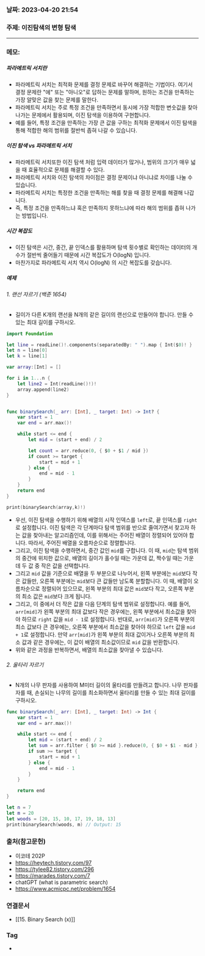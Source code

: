 ### 날짜: 2023-04-20 21:54

### 주제: 이진탐색의 변형 탐색
---
### 메모: 
##### 파라메트릭 서치란
- 파라메트릭 서치는 최적화 문제를 결정 문제로 바꾸어 해결하는 기법이다. 여기서 결정 문제란 "에" 또는 "아니오"로 답하는 문제를 말하며, 원하는 조건을 만족하는 가장 알맞은 값을 찾는 문제를 말한다. 
- 파라메트릭 서치는 주로 특정 조건을 만족하면서 동시에 가장 적합한 변숫값을 찾아나가는 문제에서 활용되며, 이진 탐색을 이용하여 구현합니다.
- 예를 들어, 특정 조건을 만족하는 가장 큰 값을 구하는 최적화 문제에서 이진 탐색을 통해 적합한 해의 범위를 절반씩 좁혀 나갈 수 있습니다. 
##### 이진 탐색 vs 파라메트릭 서치 
- 파라메트릭 서치또한 이진 탐색 처럼 입력 데이터가 많거나, 범위의 크기가 매우 넓을 때 효율적으로 문제를 해결할 수 있다.
- 파라메트릭 서치와 이진 탐색의 차이점은 결정 문제이냐 아니냐로 차이를 나눌 수 있습니다. 
- 파라메트릭 서치는 특정한 조건을 만족하는 해를 찾을 때 결정 문제를 해결해 나갑니다. 
- 즉, 특정 조건을 만족하느냐 혹은 만족하지 못하느냐에 따라 해의 범위를 좁혀 나가는 방법입니다. 
##### 시간 복잡도 
- 이진 탐색은 시간, 중간, 끝 인덱스를 활용하며 탐색 횟수별로 확인하는 데이터의 개수가 절반씩 줄어들기 때문에 시간 복잡도가 O(logN) 입니다. 
- 마찬가지로 파라메트릭 서치 역시 O(logN) 의 시간 복잡도를 갖습니다. 
##### 예제 
###### 1. 랜선 자르기  (백준 1654)
- 길이가 다른 K개의 랜선을 N개의 같은 길이의 랜선으로 만들어야 합니다. 만들 수 있는 최대 길이를 구하시오.
~~~ swift 
import Foundation

let line = readLine()!.components(separatedBy: " ").map { Int($0)! }
let n = line[0]
let k = line[1]

var array:[Int] = []

for i in 1...n { 
    let line2 = Int(readLine()!)!
    array.append(line2)
}


func binarySearch(_ arr: [Int], _ target: Int) -> Int? {
    var start = 1
    var end = arr.max()!

    while start <= end {
        let mid = (start + end) / 2

        let count = arr.reduce(0, { $0 + $1 / mid })
        if count >= target {
            start = mid + 1
        } else {
            end = mid - 1
        }
    }
    return end
}

print(binarySearch(array,k)!)
~~~
- 우선, 이진 탐색을 수행하기 위해 배열의 시작 인덱스를 `left`로, 끝 인덱스를 `right`로 설정합니다. 이진 탐색은 각 단계마다 탐색 범위를 반으로 줄여가면서 찾고자 하는 값을 찾아내는 알고리즘인데, 이를 위해서는 주어진 배열이 정렬되어 있어야 합니다. 따라서, 주어진 배열을 오름차순으로 정렬합니다.
- 그리고, 이진 탐색을 수행하면서, 중간 값인 `mid`를 구합니다. 이 때, `mid`는 탐색 범위의 중간에 위치한 값으로, 배열의 길이가 홀수일 때는 가운데 값, 짝수일 때는 가운데 두 값 중 작은 값을 선택합니다.
- 그리고 `mid` 값을 기준으로 배열을 두 부분으로 나누어서, 왼쪽 부분에는 `mid`보다 작은 값들만, 오른쪽 부분에는 `mid`보다 큰 값들만 남도록 분할합니다. 이 때, 배열이 오름차순으로 정렬되어 있으므로, 왼쪽 부분의 최대 값은 `mid`보다 작고, 오른쪽 부분의 최소 값은 `mid`보다 크게 됩니다.
- 그리고, 이 중에서 더 작은 값을 다음 단계의 탐색 범위로 설정합니다. 예를 들어, `arr[mid]`가 왼쪽 부분의 최대 값보다 작은 경우에는, 왼쪽 부분에서 최소값을 찾아야 하므로 `right` 값을 `mid - 1`로 설정합니다. 반대로, `arr[mid]`가 오른쪽 부분의 최소 값보다 큰 경우에는, 오른쪽 부분에서 최소값을 찾아야 하므로 `left` 값을 `mid + 1`로 설정합니다. 만약 `arr[mid]`가 왼쪽 부분의 최대 값이거나 오른쪽 부분의 최소 값과 같은 경우에는, 이 값이 배열의 최소값이므로 `mid` 값을 반환합니다.
- 위와 같은 과정을 반복하면서, 배열의 최소값을 찾아낼 수 있습니다.
###### 2. 울타리 자르기 
- N개의 나무 판자를 사용하여 M미터 길이의 울타리를 만들려고 합니다. 나무 판자를 자를 때, 손실되는 나무의 길이를 최소화하면서 울타리를 만들 수 있는 최대 길이를 구하시오.
~~~ swift 
func binarySearch(_ arr: [Int], _ target: Int) -> Int {
    var start = 1
    var end = arr.max()!

    while start <= end {
        let mid = (start + end) / 2
        let sum = arr.filter { $0 >= mid }.reduce(0, { $0 + $1 - mid })
        if sum >= target {
            start = mid + 1
        } else {
            end = mid - 1
        }
    }

    return end
}

let n = 7
let m = 20
let woods = [20, 15, 10, 17, 19, 18, 13]
print(binarySearch(woods, m) // Output: 15
~~~

### 출처(참고문헌) 
- 이코테 202P
- https://heytech.tistory.com/97
- https://tylee82.tistory.com/296
- https://marades.tistory.com/7
- chatGPT (what is parametric search)
- https://www.acmicpc.net/problem/1654

### 연결문서 
- [[15. Binary Search (x)]]

### Tag
- 